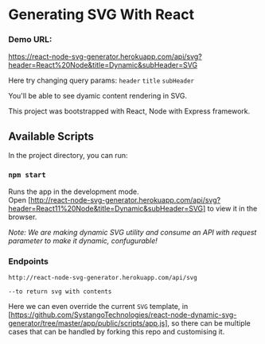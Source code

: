 Generating SVG With React
=====================
### Demo URL:
https://react-node-svg-generator.herokuapp.com/api/svg?header=React%20Node&title=Dynamic&subHeader=SVG

Here try changing query params:
`header`
`title`
`subHeader`

You'll be able to see dyamic content rendering in SVG.

This project was bootstrapped with React, Node with Express framework.

## Available Scripts

In the project directory, you can run:

### `npm start`

Runs the app in the development mode.<br>
Open [http://react-node-svg-generator.herokuapp.com/api/svg?header=React11%20Node&title=Dynamic&subHeader=SVG] to view it in the browser.

*Note: We are making dynamic SVG utility and consume an API with request parameter to make it dynamic, confugurable!*

### Endpoints

```
http://react-node-svg-generator.herokuapp.com/api/svg

--to return svg with contents

```

Here we can even override the current `SVG` template, in [https://github.com/SystangoTechnologies/react-node-dynamic-svg-generator/tree/master/app/public/scripts/app.js], so there can be multiple cases that can be handled by forking this repo and customising it. 


